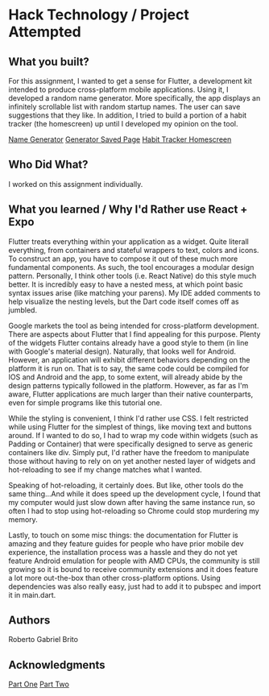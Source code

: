 # Hack Technology / Project Attempted


## What you built? 

For this assignment, I wanted to get a sense for Flutter, a development kit intended to produce cross-platform mobile applications. Using it, I developed a random name generator. More specifically, the app displays an infinitely scrollable list with random startup names. The user can save suggestions that they like. In addition, I tried to build a portion of a habit tracker (the homescreen) up until I developed my opinion on the tool.

[Name Generator](img/NameGen.png)
[Generator Saved Page](img/SavedSuggestions.png)
[Habit Tracker Homescreen](img/HabitTracker.png)

## Who Did What?

I worked on this assignment individually.

## What you learned / Why I'd Rather use React + Expo

Flutter treats everything within your application as a widget. Quite literall everything, from containers
and stateful wrappers to text, colors and icons. To construct an app, you have to compose it out of these 
much more fundamental components. As such, the tool encourages a modular design pattern. Personally, I think
other tools (i.e. React Native) do this style much better. It is incredibly easy to have a nested mess, at 
which point basic syntax issues arise (like matching your parens). My IDE added comments to help visualize
the nesting levels, but the Dart code itself comes off as jumbled. 

Google markets the tool as being intended for cross-platform development. There are aspects about Flutter that I
find appealing for this purpose. Plenty of the widgets Flutter contains already have a good style to them
(in line with Google's material design). Naturally, that looks well for Android. However, an application will
exhibit different behaviors depending on the platform it is run on. That is to say, the same code could be compiled
for IOS and Android and the app, to some extent, will already abide by the design patterns typically followed in the platform.
However, as far as I'm aware, Flutter applications are much larger than their native counterparts, even for simple programs
like this tutorial one. 

While the styling is convenient, I think I'd rather use CSS. I felt restricted while using Flutter for the simplest of things, like
moving text and buttons around. If I wanted to do so, I had to wrap my code within widgets (such as Padding or Container) that were
specifically designed to serve as generic containers like div. Simply put, I'd rather have the freedom to manipulate those without having to rely on
on yet another nested layer of widgets and hot-reloading to see if my change matches what I wanted.

Speaking of hot-reloading, it certainly does. But like, other tools do the same thing...And while it does speed up the development cycle,
I found that my computer would just slow down after having the same instance run, so often I had to stop using hot-reloading so Chrome could
stop murdering my memory. 

Lastly, to touch on some misc things: the documentation for Flutter is amazing and they feature guides for people who
have prior mobile dev experience, the installation process was a hassle and they do not yet feature Android emulation
for people with AMD CPUs, the community is still growing so it is bound to receive community extensions and it does feature
a lot more out-the-box than other cross-platform options. Using dependencies was also really easy, just had to add it to 
pubspec and import it in main.dart.

## Authors

Roberto Gabriel Brito

## Acknowledgments

[Part One](https://flutter.dev/docs/get-started/codelab)
[Part Two](https://codelabs.developers.google.com/codelabs/first-flutter-app-pt2)